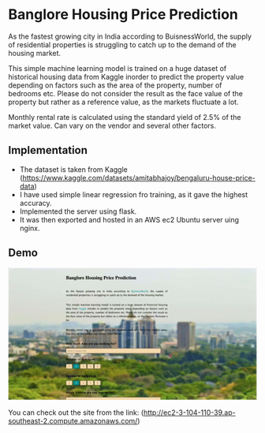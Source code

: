 # Banglore Housing Price Prediction

As the fastest growing city in India according to BuisnessWorld, the supply of residential properties is struggling to catch up to the demand of the housing market.

This simple machine learning model is trained on a huge dataset of historical housing data from Kaggle inorder to predict the property value depending on factors such as the area of the property, number of bedrooms etc. Please do not consider the result as the face value of the property but rather as a reference value, as the markets fluctuate a lot.

Monthly rental rate is calculated using the standard yield of 2.5% of the market value. Can vary on the vendor and several other factors.

## Implementation

- The dataset is taken from Kaggle (https://www.kaggle.com/datasets/amitabhajoy/bengaluru-house-price-data)
- I have used simple linear regression fro training, as it gave the highest accuracy.
- Implemented the server using flask.
- It was then exported and hosted in an AWS ec2 Ubuntu server uing nginx.

## Demo

![](https://github.com/yoonus47/Banglore-House-Price-Prediction/blob/master/Recording/scr.gif)

You can check out the site from the link: (http://ec2-3-104-110-39.ap-southeast-2.compute.amazonaws.com/)
